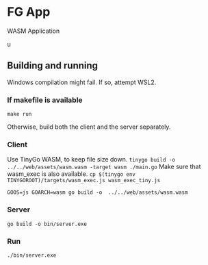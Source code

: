 # FG App
WASM Application

u
## Building and running
Windows compilation might fail. If so, attempt WSL2.
### If makefile is available
`make run`

Otherwise, build both the client and the server separately.
### Client
Use TinyGo WASM, to keep file size down.
`tinygo build -o ../../web/assets/wasm.wasm -target wasm ./main.go`
Make sure that wasm_exec is also available.
`cp $(tinygo env TINYGOROOT)/targets/wasm_exec.js wasm_exec_tiny.js`

`GOOS=js GOARCH=wasm go build -o  ../../web/assets/wasm.wasm`
### Server
`go build -o bin/server.exe` 

### Run
`./bin/server.exe`
